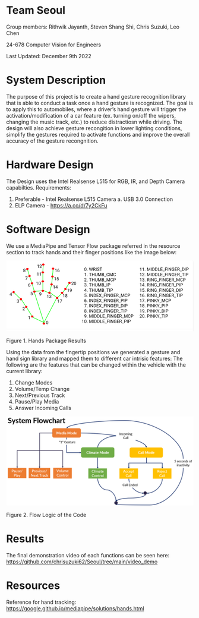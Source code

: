 # Team Seoul
Group members: Rithwik Jayanth, Steven Shang Shi, Chris Suzuki, Leo Chen

24-678 Computer Vision for Engineers

Last Updated: December 9th 2022

# System Description

The purpose of this project is to create a hand gesture recognition library that is able to conduct a task once a hand gesture is recognized. The goal is to apply this to automobiles, where a driver’s hand gesture will trigger the activation/modification of a car feature (ex. turning on/off the wipers, changing the music track, etc.) to reduce distractiosn while driving. The design will also achieve gesture recongition in lower lighting conditions, simplify the gestures required to activate functions and improve the overall accuracy of the gesture recongnition.


# Hardware Design
The Design uses the Intel Realsense L515 for RGB, IR, and Depth Camera capabilties.
Requirements:
1. Preferable - Intel Realsense L515 Camera
    a. USB 3.0 Connection
3. ELP Camera - https://a.co/d/7y2CkFu


# Software Design

We use a MediaPipe and Tensor Flow package referred in the resource section to track hands and their finger positions like the image below:

![test1](mediapipe.png)

Figure 1. Hands Package Results

Using the data from the fingertip positions we generated a gesture and hand sign library and mapped them to different car intrisic features:
The following are the features that can be changed within the vehicle with the current library:
1. Change Modes
2. Volume/Temp Change
3. Next/Previous Track
4. Pause/Play Media
5. Answer Incoming Calls


![test](system.png)

Figure 2. Flow Logic of the Code

# Results

The final demonstration video of each functions can be seen here: https://github.com/chrisuzuki62/Seoul/tree/main/video_demo


# Resources
Reference for hand tracking: https://google.github.io/mediapipe/solutions/hands.html
